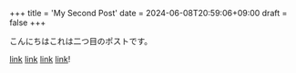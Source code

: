 +++
title = 'My Second Post'
date = 2024-06-08T20:59:06+09:00
draft = false
+++

こんにちはこれは二つ目のポストです。

[link](../my-first-post#introduction)
[link](../my-first-post#日本語見出しはどうなん)
[link](../my-first-post#レベル3は-どうなん)
[link](../my-first-post#introduction-1)!
